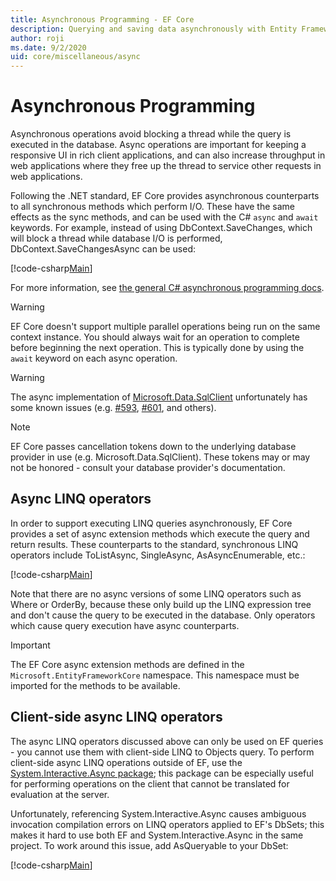 ```yaml
---
title: Asynchronous Programming - EF Core
description: Querying and saving data asynchronously with Entity Framework Core
author: roji
ms.date: 9/2/2020
uid: core/miscellaneous/async
---
```

# Asynchronous Programming

Asynchronous operations avoid blocking a thread while the query is executed in the database. Async operations are important for keeping a responsive UI in rich client applications, and can also increase throughput in web applications where they free up the thread to service other requests in web applications.

Following the .NET standard, EF Core provides asynchronous counterparts to all synchronous methods which perform I/O. These have the same effects as the sync methods, and can be used with the C# `async` and `await` keywords. For example, instead of using DbContext.SaveChanges, which will block a thread while database I/O is performed, DbContext.SaveChangesAsync can be used:

[!code-csharp[Main](../../../samples/core/Miscellaneous/Async/Program.cs#SaveChangesAsync)]

For more information, see [the general C# asynchronous programming docs](/dotnet/csharp/async).

> [!WARNING]
> EF Core doesn't support multiple parallel operations being run on the same context instance. You should always wait for an operation to complete before beginning the next operation. This is typically done by using the `await` keyword on each async operation.

> [!WARNING]
> The async implementation of [Microsoft.Data.SqlClient](https://github.com/dotnet/SqlClient) unfortunately has some known issues (e.g. [#593](https://github.com/dotnet/SqlClient/issues/593), [#601](https://github.com/dotnet/SqlClient/issues/601), and others).

> [!NOTE]
> EF Core passes cancellation tokens down to the underlying database provider in use (e.g. Microsoft.Data.SqlClient). These tokens may or may not be honored - consult your database provider's documentation.

## Async LINQ operators

In order to support executing LINQ queries asynchronously, EF Core provides a set of async extension methods which execute the query and return results. These counterparts to the standard, synchronous LINQ operators include ToListAsync, SingleAsync, AsAsyncEnumerable, etc.:

[!code-csharp[Main](../../../samples/core/Miscellaneous/Async/Program.cs#ToListAsync)]

Note that there are no async versions of some LINQ operators such as Where or OrderBy, because these only build up the LINQ expression tree and don't cause the query to be executed in the database. Only operators which cause query execution have async counterparts.

> [!IMPORTANT]
> The EF Core async extension methods are defined in the `Microsoft.EntityFrameworkCore` namespace. This namespace must be imported for the methods to be available.

## Client-side async LINQ operators

The async LINQ operators discussed above can only be used on EF queries - you cannot use them with client-side LINQ to Objects query. To perform client-side async LINQ operations outside of EF, use the [System.Interactive.Async package](https://www.nuget.org/packages/System.Interactive.Async); this package can be especially useful for performing operations on the client that cannot be translated for evaluation at the server.

Unfortunately, referencing System.Interactive.Async causes ambiguous invocation compilation errors on LINQ operators applied to EF's DbSets; this makes it hard to use both EF and System.Interactive.Async in the same project. To work around this issue, add AsQueryable to your DbSet:

[!code-csharp[Main](../../../samples/core/Miscellaneous/AsyncWithSystemInteractive/Program.cs#SystemInteractiveAsync)]
